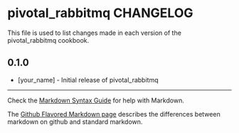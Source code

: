 pivotal_rabbitmq CHANGELOG
==========================

This file is used to list changes made in each version of the pivotal_rabbitmq cookbook.

0.1.0
-----
- [your_name] - Initial release of pivotal_rabbitmq

- - -
Check the [Markdown Syntax Guide](http://daringfireball.net/projects/markdown/syntax) for help with Markdown.

The [Github Flavored Markdown page](http://github.github.com/github-flavored-markdown/) describes the differences between markdown on github and standard markdown.
